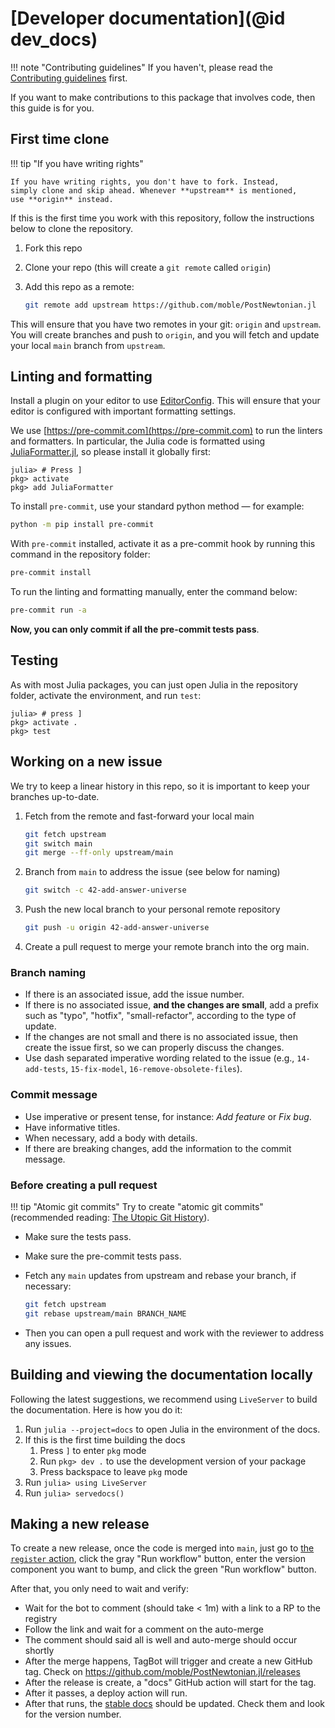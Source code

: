# [Developer documentation](@id dev_docs)

!!! note "Contributing guidelines"
    If you haven't, please read the
    [Contributing guidelines](contributing.md) first.

If you want to make contributions to this package that involves code,
then this guide is for you.

## First time clone

!!! tip "If you have writing rights"

    If you have writing rights, you don't have to fork. Instead,
    simply clone and skip ahead. Whenever **upstream** is mentioned,
    use **origin** instead.

If this is the first time you work with this repository, follow the
instructions below to clone the repository.

1. Fork this repo
2. Clone your repo (this will create a `git remote` called `origin`)
3. Add this repo as a remote:

   ```bash
   git remote add upstream https://github.com/moble/PostNewtonian.jl
   ```

This will ensure that you have two remotes in your git: `origin` and
`upstream`.  You will create branches and push to `origin`, and you
will fetch and update your local `main` branch from `upstream`.

## Linting and formatting

Install a plugin on your editor to use
[EditorConfig](https://editorconfig.org).  This will ensure that your
editor is configured with important formatting settings.

We use [https://pre-commit.com](https://pre-commit.com) to run the
linters and formatters.  In particular, the Julia code is formatted
using
[JuliaFormatter.jl](https://github.com/domluna/JuliaFormatter.jl), so
please install it globally first:

```julia-repl
julia> # Press ]
pkg> activate
pkg> add JuliaFormatter
```

To install `pre-commit`, use your standard python method — for
example:

```bash
python -m pip install pre-commit
```

With `pre-commit` installed, activate it as a pre-commit hook by
running this command in the repository folder:

```bash
pre-commit install
```

To run the linting and formatting manually, enter the command below:

```bash
pre-commit run -a
```

**Now, you can only commit if all the pre-commit tests pass**.

## Testing

As with most Julia packages, you can just open Julia in the repository
folder, activate the environment, and run `test`:

```julia-repl
julia> # press ]
pkg> activate .
pkg> test
```

## Working on a new issue

We try to keep a linear history in this repo, so it is important to
keep your branches up-to-date.

1. Fetch from the remote and fast-forward your local main

   ```bash
   git fetch upstream
   git switch main
   git merge --ff-only upstream/main
   ```

2. Branch from `main` to address the issue (see below for naming)

   ```bash
   git switch -c 42-add-answer-universe
   ```

3. Push the new local branch to your personal remote repository

   ```bash
   git push -u origin 42-add-answer-universe
   ```

4. Create a pull request to merge your remote branch into the org main.

### Branch naming

- If there is an associated issue, add the issue number.
- If there is no associated issue, **and the changes are small**, add
  a prefix such as "typo", "hotfix", "small-refactor", according to
  the type of update.
- If the changes are not small and there is no associated issue, then
  create the issue first, so we can properly discuss the changes.
- Use dash separated imperative wording related to the issue (e.g.,
  `14-add-tests`, `15-fix-model`, `16-remove-obsolete-files`).

### Commit message

- Use imperative or present tense, for instance: *Add feature* or *Fix
  bug*.
- Have informative titles.
- When necessary, add a body with details.
- If there are breaking changes, add the information to the commit
  message.

### Before creating a pull request

!!! tip "Atomic git commits"
    Try to create "atomic git commits" (recommended reading: [The Utopic
    Git
    History](https://blog.esciencecenter.nl/the-utopic-git-history-d44b81c09593)).

- Make sure the tests pass.
- Make sure the pre-commit tests pass.
- Fetch any `main` updates from upstream and rebase your branch, if
  necessary:

  ```bash
  git fetch upstream
  git rebase upstream/main BRANCH_NAME
  ```

- Then you can open a pull request and work with the reviewer to
  address any issues.

## Building and viewing the documentation locally

Following the latest suggestions, we recommend using `LiveServer` to
build the documentation.  Here is how you do it:

1. Run `julia --project=docs` to open Julia in the environment of the
   docs.
1. If this is the first time building the docs
   1. Press `]` to enter `pkg` mode
   1. Run `pkg> dev .` to use the development version of your package
   1. Press backspace to leave `pkg` mode
1. Run `julia> using LiveServer`
1. Run `julia> servedocs()`

## Making a new release

To create a new release, once the code is merged into `main`, just go
to [the `register`
action](https://github.com/moble/PostNewtonian.jl/actions/workflows/register.yml),
click the gray "Run workflow" button, enter the version component you
want to bump, and click the green "Run workflow" button.

After that, you only need to wait and verify:

- Wait for the bot to comment (should take < 1m) with a link to a RP
  to the registry
- Follow the link and wait for a comment on the auto-merge
- The comment should said all is well and auto-merge should occur
  shortly
- After the merge happens, TagBot will trigger and create a new GitHub
  tag. Check on <https://github.com/moble/PostNewtonian.jl/releases>
- After the release is create, a "docs" GitHub action will start for
  the tag.
- After it passes, a deploy action will run.
- After that runs, the [stable
  docs](https://moble.github.io/PostNewtonian.jl/stable) should be
  updated. Check them and look for the version number.
